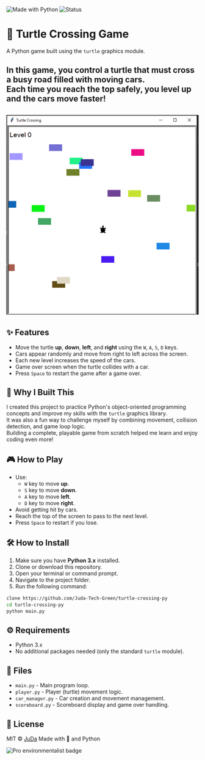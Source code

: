 ![Made with Python](https://img.shields.io/badge/Python-3.x-brightgreen)
![Status](https://img.shields.io/badge/status-active-brightgreen)

# 🐢 Turtle Crossing Game

A Python game built using the `turtle` graphics module.

In this game, you control a turtle that must cross a busy road filled with moving cars.  
Each time you reach the top safely, you level up and the cars move faster!
---
![Turtle Crossing Screenshot](./preview.png) 
---
## ✨ Features
- Move the turtle **up**, **down**, **left**, and **right** using the `W`, `A`, `S`, `D` keys.
- Cars appear randomly and move from right to left across the screen.
- Each new level increases the speed of the cars.
- Game over screen when the turtle collides with a car.
- Press `Space` to restart the game after a game over.

## 🧠 Why I Built This
I created this project to practice Python's object-oriented programming concepts and improve my skills with the `turtle` graphics library.  
It was also a fun way to challenge myself by combining movement, collision detection, and game loop logic.  
Building a complete, playable game from scratch helped me learn and enjoy coding even more!

## 🎮 How to Play
- Use:
  - `W` key to move **up**.
  - `S` key to move **down**.
  - `A` key to move **left**.
  - `D` key to move **right**.
- Avoid getting hit by cars.
- Reach the top of the screen to pass to the next level.
- Press `Space` to restart if you lose.

## 🛠️ How to Install
1. Make sure you have **Python 3.x** installed.
2. Clone or download this repository.
3. Open your terminal or command prompt.
4. Navigate to the project folder.
5. Run the following command:

```bash
clone https://github.com/Juda-Tech-Green/turtle-crossing-py
cd turtle-crossing-py
python main.py
```
## ⚙️ Requirements
- Python 3.x
- No additional packages needed (only the standard `turtle` module).

## 📁 Files
- `main.py` - Main program loop.
- `player.py` - Player (turtle) movement logic.
- `car_manager.py` - Car creation and movement management.
- `scoreboard.py` - Scoreboard display and game over handling.

## 📜 License
MIT © [JuDa](https://github.com/Juda-Tech-Green)
Made with 💚 and Python

![Pro environmentalist badge](https://img.shields.io/badge/dev-environmentalist-green)